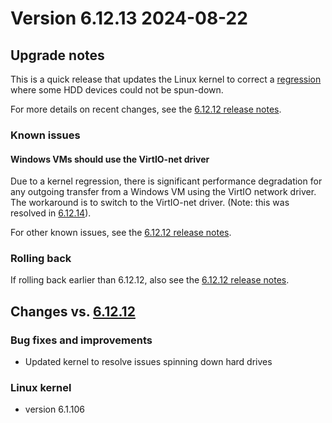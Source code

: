 # Version 6.12.13 2024-08-22

## Upgrade notes

This is a quick release that updates the Linux kernel to correct
a [regression](https://lore.kernel.org/lkml/45cdf1c2-9056-4ac2-8e4d-4f07996a9267@kernel.org/T/) where some HDD devices could not
be spun-down.

For more details on recent changes, see the [6.12.12 release notes](6.12.12.md).

### Known issues

#### Windows VMs should use the VirtIO-net driver

Due to a kernel regression, there is significant performance degradation for any outgoing transfer from a Windows VM using the VirtIO network driver. The workaround is to switch to the VirtIO-net driver. (Note: this was resolved in [6.12.14](6.12.14.md)).

For other known issues, see the [6.12.12 release notes](6.12.12.md#known-issues).

### Rolling back

If rolling back earlier than 6.12.12, also see the [6.12.12 release notes](6.12.12.md#rolling-back).

## Changes vs. [6.12.12](6.12.12.md)

### Bug fixes and improvements

* Updated kernel to resolve issues spinning down hard drives

### Linux kernel

* version 6.1.106
